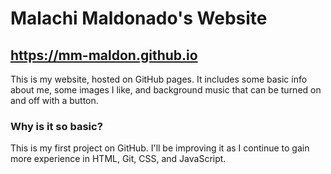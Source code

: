 # Malachi Maldonado's Website
## https://mm-maldon.github.io

This is my website, hosted on GitHub pages. It includes some basic info about me, some images I like, and background music that can 
be turned on and off with a button.

### Why is it so basic?
This is my first project on GitHub. I'll be improving it as I continue to gain more experience in HTML, Git, CSS, and JavaScript.


